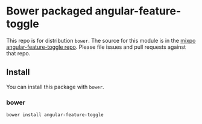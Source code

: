 Bower packaged angular-feature-toggle
=====================================  

This repo is for distribution `bower`. The source for this module is in the
[mixpo angular-feature-toggle repo](https://github.com/Mixpo/angular-feature-toggle).
Please file issues and pull requests against that repo.

Install
-------

You can install this package with `bower`.

### bower

```shell
bower install angular-feature-toggle
```
